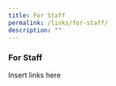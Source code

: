 ```yaml
---
title: For Staff
permalink: /links/for-staff/
description: ""
---
```

### For Staff

Insert links here